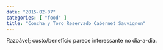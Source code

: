 ```yaml
---
date: "2015-02-07"
categories: [ "food" ]
title: "Concha y Toro Reservado Cabernet Sauvignon"
---
```

Razoável; custo/benefício parece interessante no dia-a-dia.
